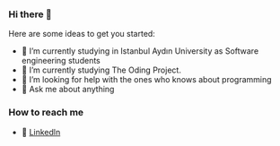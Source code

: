 ### Hi there 👋


Here are some ideas to get you started:

- 🔭 I’m currently studying in Istanbul Aydın University as Software engineering students
- 🌱 I’m currently studying The Oding Project.
- 🤔 I’m looking for help with the ones who knows about programming
- 💬 Ask me about anything

### How to reach me

- 📡 [Linkedln](https://www.linkedin.com/in/burakkepuc/)

